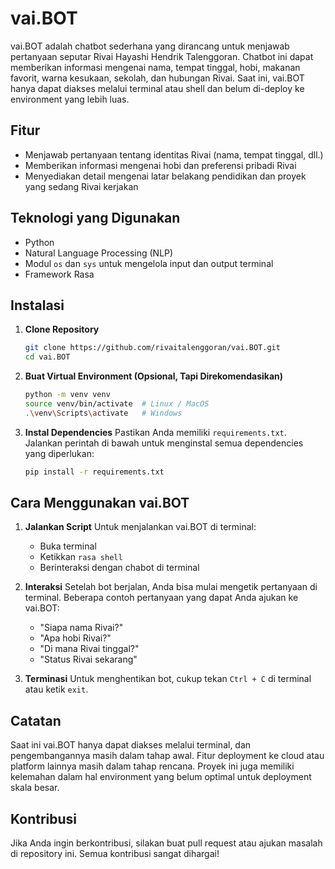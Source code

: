 # vai.BOT

vai.BOT adalah chatbot sederhana yang dirancang untuk menjawab pertanyaan seputar Rivai Hayashi Hendrik Talenggoran. Chatbot ini dapat memberikan informasi mengenai nama, tempat tinggal, hobi, makanan favorit, warna kesukaan, sekolah, dan hubungan Rivai. Saat ini, vai.BOT hanya dapat diakses melalui terminal atau shell dan belum di-deploy ke environment yang lebih luas.

## Fitur
- Menjawab pertanyaan tentang identitas Rivai (nama, tempat tinggal, dll.)
- Memberikan informasi mengenai hobi dan preferensi pribadi Rivai
- Menyediakan detail mengenai latar belakang pendidikan dan proyek yang sedang Rivai kerjakan

## Teknologi yang Digunakan
- Python
- Natural Language Processing (NLP)
- Modul `os` dan `sys` untuk mengelola input dan output terminal
- Framework Rasa

## Instalasi

1. **Clone Repository**
    ```bash
    git clone https://github.com/rivaitalenggoran/vai.BOT.git
    cd vai.BOT
    ```

2. **Buat Virtual Environment (Opsional, Tapi Direkomendasikan)**
    ```bash
    python -m venv venv
    source venv/bin/activate  # Linux / MacOS
    .\venv\Scripts\activate   # Windows
    ```

3. **Instal Dependencies**
    Pastikan Anda memiliki `requirements.txt`. Jalankan perintah di bawah untuk menginstal semua dependencies yang diperlukan:
    ```bash
    pip install -r requirements.txt
    ```

## Cara Menggunakan vai.BOT

1. **Jalankan Script**
    Untuk menjalankan vai.BOT di terminal:
    - Buka terminal
    - Ketikkan ```rasa shell ```
    - Berinteraksi dengan chabot di terminal
    

2. **Interaksi**
    Setelah bot berjalan, Anda bisa mulai mengetik pertanyaan di terminal. Beberapa contoh pertanyaan yang dapat Anda ajukan ke vai.BOT:
    - "Siapa nama Rivai?"
    - "Apa hobi Rivai?"
    - "Di mana Rivai tinggal?"
    -  "Status Rivai sekarang"

3. **Terminasi**
    Untuk menghentikan bot, cukup tekan `Ctrl + C` di terminal atau ketik `exit`.

## Catatan
Saat ini vai.BOT hanya dapat diakses melalui terminal, dan pengembangannya masih dalam tahap awal. Fitur deployment ke cloud atau platform lainnya masih dalam tahap rencana. Proyek ini juga memiliki kelemahan dalam hal environment yang belum optimal untuk deployment skala besar.

## Kontribusi
Jika Anda ingin berkontribusi, silakan buat pull request atau ajukan masalah di repository ini. Semua kontribusi sangat dihargai!


